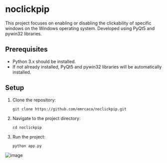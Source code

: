 # noclickpip
This project focuses on enabling or disabling the clickability of specific windows on the Windows operating system. Developed using PyQt5 and pywin32 libraries.


## Prerequisites
- Python 3.x should be installed.
- If not already installed, PyQt5 and pywin32 libraries will be automatically installed.

## Setup
1. Clone the repository:
    ```
    git clone https://github.com/emrcaca/noclickpip.git
    ```
2. Navigate to the project directory:
    ```
    cd noclickpip
    ```
3. Run the project:
    ```
    python app.py
    ```


![image](https://github.com/emrcaca/noclickpip/assets/8650893/f26ed4c2-d708-4899-92b3-82676e422594)

